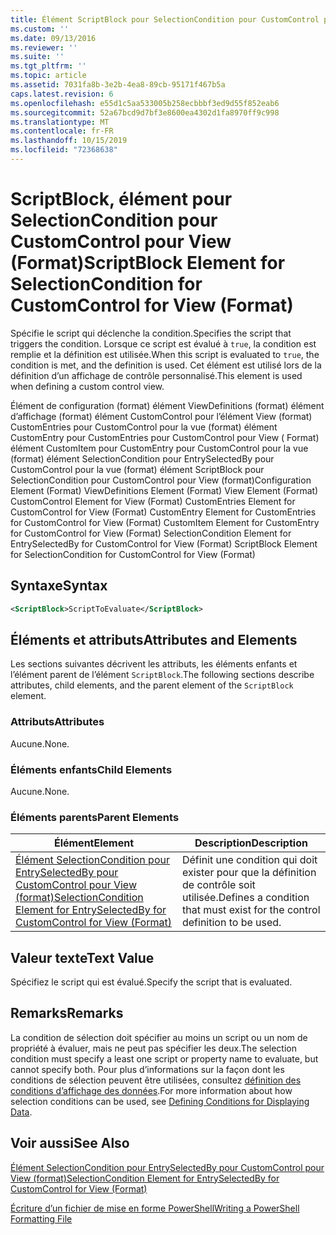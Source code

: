 ```yaml
---
title: Élément ScriptBlock pour SelectionCondition pour CustomControl pour View (format) | Microsoft Docs
ms.custom: ''
ms.date: 09/13/2016
ms.reviewer: ''
ms.suite: ''
ms.tgt_pltfrm: ''
ms.topic: article
ms.assetid: 7031fa8b-3e2b-4ea8-89cb-95171f467b5a
caps.latest.revision: 6
ms.openlocfilehash: e55d1c5aa533005b258ecbbbf3ed9d55f852eab6
ms.sourcegitcommit: 52a67bcd9d7bf3e8600ea4302d1fa8970ff9c998
ms.translationtype: MT
ms.contentlocale: fr-FR
ms.lasthandoff: 10/15/2019
ms.locfileid: "72368638"
---
```

# <a name="scriptblock-element-for-selectioncondition-for-customcontrol-for-view-format"></a><span data-ttu-id="996e4-102">ScriptBlock, élément pour SelectionCondition pour CustomControl pour View (Format)</span><span class="sxs-lookup"><span data-stu-id="996e4-102">ScriptBlock Element for SelectionCondition for CustomControl for View (Format)</span></span>

<span data-ttu-id="996e4-103">Spécifie le script qui déclenche la condition.</span><span class="sxs-lookup"><span data-stu-id="996e4-103">Specifies the script that triggers the condition.</span></span> <span data-ttu-id="996e4-104">Lorsque ce script est évalué à `true`, la condition est remplie et la définition est utilisée.</span><span class="sxs-lookup"><span data-stu-id="996e4-104">When this script is evaluated to `true`, the condition is met, and the definition is used.</span></span> <span data-ttu-id="996e4-105">Cet élément est utilisé lors de la définition d’un affichage de contrôle personnalisé.</span><span class="sxs-lookup"><span data-stu-id="996e4-105">This element is used when defining a custom control view.</span></span>

<span data-ttu-id="996e4-106">Élément de configuration (format) élément ViewDefinitions (format) élément d’affichage (format) élément CustomControl pour l’élément View (format) CustomEntries pour CustomControl pour la vue (format) élément CustomEntry pour CustomEntries pour CustomControl pour View ( Format) élément CustomItem pour CustomEntry pour CustomControl pour la vue (format) élément SelectionCondition pour EntrySelectedBy pour CustomControl pour la vue (format) élément ScriptBlock pour SelectionCondition pour CustomControl pour View (format)</span><span class="sxs-lookup"><span data-stu-id="996e4-106">Configuration Element (Format) ViewDefinitions Element (Format) View Element (Format) CustomControl Element for View (Format) CustomEntries Element for CustomControl for View (Format) CustomEntry Element for CustomEntries for CustomControl for View (Format) CustomItem Element for CustomEntry for CustomControl for View (Format) SelectionCondition Element for EntrySelectedBy for CustomControl for View (Format) ScriptBlock Element for SelectionCondition for CustomControl for View (Format)</span></span>

## <a name="syntax"></a><span data-ttu-id="996e4-107">Syntaxe</span><span class="sxs-lookup"><span data-stu-id="996e4-107">Syntax</span></span>

```xml
<ScriptBlock>ScriptToEvaluate</ScriptBlock>
```

## <a name="attributes-and-elements"></a><span data-ttu-id="996e4-108">Éléments et attributs</span><span class="sxs-lookup"><span data-stu-id="996e4-108">Attributes and Elements</span></span>

<span data-ttu-id="996e4-109">Les sections suivantes décrivent les attributs, les éléments enfants et l’élément parent de l’élément `ScriptBlock`.</span><span class="sxs-lookup"><span data-stu-id="996e4-109">The following sections describe attributes, child elements, and the parent element of the `ScriptBlock` element.</span></span>

### <a name="attributes"></a><span data-ttu-id="996e4-110">Attributs</span><span class="sxs-lookup"><span data-stu-id="996e4-110">Attributes</span></span>

<span data-ttu-id="996e4-111">Aucune.</span><span class="sxs-lookup"><span data-stu-id="996e4-111">None.</span></span>

### <a name="child-elements"></a><span data-ttu-id="996e4-112">Éléments enfants</span><span class="sxs-lookup"><span data-stu-id="996e4-112">Child Elements</span></span>

<span data-ttu-id="996e4-113">Aucune.</span><span class="sxs-lookup"><span data-stu-id="996e4-113">None.</span></span>

### <a name="parent-elements"></a><span data-ttu-id="996e4-114">Éléments parents</span><span class="sxs-lookup"><span data-stu-id="996e4-114">Parent Elements</span></span>

|<span data-ttu-id="996e4-115">Élément</span><span class="sxs-lookup"><span data-stu-id="996e4-115">Element</span></span>|<span data-ttu-id="996e4-116">Description</span><span class="sxs-lookup"><span data-stu-id="996e4-116">Description</span></span>|
|-------------|-----------------|
|[<span data-ttu-id="996e4-117">Élément SelectionCondition pour EntrySelectedBy pour CustomControl pour View (format)</span><span class="sxs-lookup"><span data-stu-id="996e4-117">SelectionCondition Element for EntrySelectedBy for CustomControl for View (Format)</span></span>](./selectioncondition-element-for-entryselectedby-for-customcontrol-format.md)|<span data-ttu-id="996e4-118">Définit une condition qui doit exister pour que la définition de contrôle soit utilisée.</span><span class="sxs-lookup"><span data-stu-id="996e4-118">Defines a condition that must exist for the control definition to be used.</span></span>|

## <a name="text-value"></a><span data-ttu-id="996e4-119">Valeur texte</span><span class="sxs-lookup"><span data-stu-id="996e4-119">Text Value</span></span>

<span data-ttu-id="996e4-120">Spécifiez le script qui est évalué.</span><span class="sxs-lookup"><span data-stu-id="996e4-120">Specify the script that is evaluated.</span></span>

## <a name="remarks"></a><span data-ttu-id="996e4-121">Remarks</span><span class="sxs-lookup"><span data-stu-id="996e4-121">Remarks</span></span>

<span data-ttu-id="996e4-122">La condition de sélection doit spécifier au moins un script ou un nom de propriété à évaluer, mais ne peut pas spécifier les deux.</span><span class="sxs-lookup"><span data-stu-id="996e4-122">The selection condition must specify a least one script or property name to evaluate, but cannot specify both.</span></span> <span data-ttu-id="996e4-123">Pour plus d’informations sur la façon dont les conditions de sélection peuvent être utilisées, consultez [définition des conditions d’affichage des données](./defining-conditions-for-displaying-data.md).</span><span class="sxs-lookup"><span data-stu-id="996e4-123">For more information about how selection conditions can be used, see [Defining Conditions for Displaying Data](./defining-conditions-for-displaying-data.md).</span></span>

## <a name="see-also"></a><span data-ttu-id="996e4-124">Voir aussi</span><span class="sxs-lookup"><span data-stu-id="996e4-124">See Also</span></span>

[<span data-ttu-id="996e4-125">Élément SelectionCondition pour EntrySelectedBy pour CustomControl pour View (format)</span><span class="sxs-lookup"><span data-stu-id="996e4-125">SelectionCondition Element for EntrySelectedBy for CustomControl for View (Format)</span></span>](./selectioncondition-element-for-entryselectedby-for-customcontrol-format.md)

[<span data-ttu-id="996e4-126">Écriture d’un fichier de mise en forme PowerShell</span><span class="sxs-lookup"><span data-stu-id="996e4-126">Writing a PowerShell Formatting File</span></span>](./writing-a-powershell-formatting-file.md)
